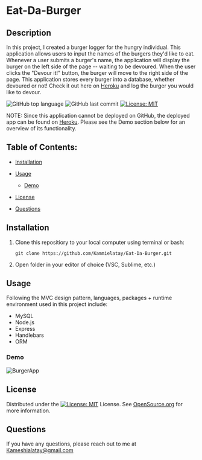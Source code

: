 # Eat-Da-Burger

## Description

In this project, I created a burger logger for the hungry individual. This application allows users to input the names of the burgers they'd like to eat. Whenever a user submits a burger's name, the application will display the burger on the left side of the page -- waiting to be devoured. When the user clicks the "Devour it!" button, the burger will move to the right side of the page. This application stores every burger into a database, whether devoured or not! Check it out here on [Heroku](https://thawing-tor-24078.herokuapp.com/) and log the burger you would like to devour.

![GitHub top language](https://img.shields.io/github/languages/top/kammielatay/Eat-Da-Burger)
![GitHub last commit](https://img.shields.io/github/last-commit/Kammielatay/Eat-Da-Burger)
[![License: MIT](https://img.shields.io/badge/License-MIT-yellow.svg)](https://opensource.org/licenses/MIT)

NOTE: Since this application cannot be deployed on GitHub, the deployed app can be found on [Heroku](https://thawing-tor-24078.herokuapp.com/). Please see the Demo section below for an overview of its functionality.

## Table of Contents:
* [Installation](#installation)
* [Usage](#usage)
  * [Demo](#demo)
* [License](#license)

* [Questions](#questions)


## Installation
1) Clone this repositiory to your local computer using terminal or bash:

    ```
    git clone https://github.com/Kammielatay/Eat-Da-Burger.git
    ```

2) Open folder in your editor of choice (VSC, Sublime, etc.)

## Usage
Following the MVC design pattern, languages, packages + runtime environment used in this project include:
* MySQL
* Node.js
* Express
* Handlebars
* ORM

### Demo

![BurgerApp](https://j.gifs.com/91lzRY.gif)

## License
Distributed under the [![License: MIT](https://img.shields.io/badge/License-MIT-yellow.svg)](https://opensource.org/licenses/MIT) License. See [OpenSource.org](https://opensource.org/licenses) for more information.

## Questions
If you have any questions, please reach out to me at Kameshialatay@gmail.com
